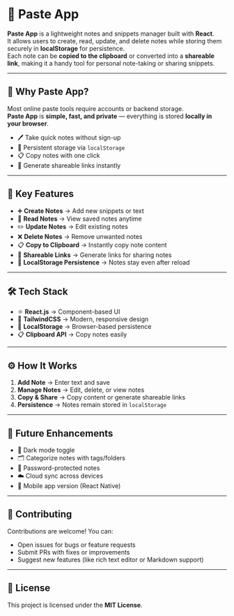 # 📝 Paste App  

**Paste App** is a lightweight notes and snippets manager built with **React**.  
It allows users to create, read, update, and delete notes while storing them securely in **localStorage** for persistence.  
Each note can be **copied to the clipboard** or converted into a **shareable link**, making it a handy tool for personal note-taking or sharing snippets.  

---

## 🌟 Why Paste App?  

Most online paste tools require accounts or backend storage.  
**Paste App** is **simple, fast, and private** — everything is stored **locally in your browser**.  

- 🖊️ Take quick notes without sign-up  
- 💾 Persistent storage via `localStorage`  
- 📋 Copy notes with one click  
- 🔗 Generate shareable links instantly  

---

## 🔑 Key Features  

- ➕ **Create Notes** → Add new snippets or text  
- 📖 **Read Notes** → View saved notes anytime  
- ✏️ **Update Notes** → Edit existing notes  
- ❌ **Delete Notes** → Remove unwanted notes  
- 📋 **Copy to Clipboard** → Instantly copy note content  
- 🔗 **Shareable Links** → Generate links for sharing notes  
- 💾 **LocalStorage Persistence** → Notes stay even after reload  

---

## 🛠 Tech Stack  

- ⚛️ **React.js** → Component-based UI  
- 🎨 **TailwindCSS** → Modern, responsive design  
- 💾 **LocalStorage** → Browser-based persistence  
- 📋 **Clipboard API** → Copy notes easily  

---

## ⚙️ How It Works  

1. **Add Note** → Enter text and save  
2. **Manage Notes** → Edit, delete, or view notes  
3. **Copy & Share** → Copy content or generate shareable links  
4. **Persistence** → Notes remain stored in `localStorage`  

---

## 🚧 Future Enhancements  

- 🌙 Dark mode toggle  
- 🗂️ Categorize notes with tags/folders  
- 🔐 Password-protected notes  
- ☁️ Cloud sync across devices  
- 📱 Mobile app version (React Native)  

---



## 🤝 Contributing  

Contributions are welcome! You can:  
- Open issues for bugs or feature requests  
- Submit PRs with fixes or improvements  
- Suggest new features (like rich text editor or Markdown support)  

---

## 📜 License  

This project is licensed under the **MIT License**.  
